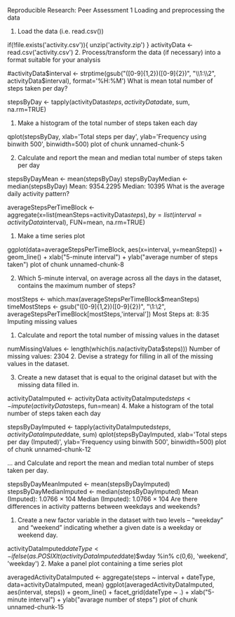 
Reproducible Research: Peer Assessment 1
Loading and preprocessing the data

1. Load the data (i.e. read.csv())

if(!file.exists('activity.csv')){
    unzip('activity.zip')
}
activityData <- read.csv('activity.csv')
2. Process/transform the data (if necessary) into a format suitable for your analysis

#activityData$interval <- strptime(gsub("([0-9]{1,2})([0-9]{2})", "\\1:\\2", activityData$interval), format='%H:%M')
What is mean total number of steps taken per day?

stepsByDay <- tapply(activityData$steps, activityData$date, sum, na.rm=TRUE)
1. Make a histogram of the total number of steps taken each day

qplot(stepsByDay, xlab='Total steps per day', ylab='Frequency using binwith 500', binwidth=500)
plot of chunk unnamed-chunk-5

2. Calculate and report the mean and median total number of steps taken per day

stepsByDayMean <- mean(stepsByDay)
stepsByDayMedian <- median(stepsByDay)
Mean: 9354.2295
Median: 10395
What is the average daily activity pattern?

averageStepsPerTimeBlock <- aggregate(x=list(meanSteps=activityData$steps), by=list(interval=activityData$interval), FUN=mean, na.rm=TRUE)
1. Make a time series plot

ggplot(data=averageStepsPerTimeBlock, aes(x=interval, y=meanSteps)) +
    geom_line() +
    xlab("5-minute interval") +
    ylab("average number of steps taken") 
plot of chunk unnamed-chunk-8

2. Which 5-minute interval, on average across all the days in the dataset, contains the maximum number of steps?

mostSteps <- which.max(averageStepsPerTimeBlock$meanSteps)
timeMostSteps <-  gsub("([0-9]{1,2})([0-9]{2})", "\\1:\\2", averageStepsPerTimeBlock[mostSteps,'interval'])
Most Steps at: 8:35
Imputing missing values

1. Calculate and report the total number of missing values in the dataset

numMissingValues <- length(which(is.na(activityData$steps)))
Number of missing values: 2304
2. Devise a strategy for filling in all of the missing values in the dataset.

3. Create a new dataset that is equal to the original dataset but with the missing data filled in.

activityDataImputed <- activityData
activityDataImputed$steps <- impute(activityData$steps, fun=mean)
4. Make a histogram of the total number of steps taken each day

stepsByDayImputed <- tapply(activityDataImputed$steps, activityDataImputed$date, sum)
qplot(stepsByDayImputed, xlab='Total steps per day (Imputed)', ylab='Frequency using binwith 500', binwidth=500)
plot of chunk unnamed-chunk-12

... and Calculate and report the mean and median total number of steps taken per day.

stepsByDayMeanImputed <- mean(stepsByDayImputed)
stepsByDayMedianImputed <- median(stepsByDayImputed)
Mean (Imputed): 1.0766 × 104
Median (Imputed): 1.0766 × 104
Are there differences in activity patterns between weekdays and weekends?

1. Create a new factor variable in the dataset with two levels – “weekday” and “weekend” indicating whether a given date is a weekday or weekend day.

activityDataImputed$dateType <-  ifelse(as.POSIXlt(activityDataImputed$date)$wday %in% c(0,6), 'weekend', 'weekday')
2. Make a panel plot containing a time series plot

averagedActivityDataImputed <- aggregate(steps ~ interval + dateType, data=activityDataImputed, mean)
ggplot(averagedActivityDataImputed, aes(interval, steps)) + 
    geom_line() + 
    facet_grid(dateType ~ .) +
    xlab("5-minute interval") + 
    ylab("avarage number of steps")
plot of chunk unnamed-chunk-15
